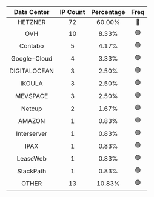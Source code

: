 | Data Center | IP Count | Percentage | Freq |
|:------------:|:--------:|:-----------:|:-----:|
| HETZNER | 72 | 60.00% | 🔴 |
| OVH | 10 | 8.33% | 🟢 |
| Contabo | 5 | 4.17% | 🟢 |
| Google-Cloud | 4 | 3.33% | 🟢 |
| DIGITALOCEAN | 3 | 2.50% | 🟢 |
| IKOULA | 3 | 2.50% | 🟢 |
| MEVSPACE | 3 | 2.50% | 🟢 |
| Netcup | 2 | 1.67% | 🟢 |
| AMAZON | 1 | 0.83% | 🟢 |
| Interserver | 1 | 0.83% | 🟢 |
| IPAX | 1 | 0.83% | 🟢 |
| LeaseWeb | 1 | 0.83% | 🟢 |
| StackPath | 1 | 0.83% | 🟢 |
| OTHER | 13 | 10.83% | 🟢 |